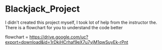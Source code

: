# Blackjack_Project
I didn't created this project myself, I took lot of help from the instructor the. There is a flowchart for you to understand the code better

flowchart = https://drive.google.com/uc?export=download&id=1rDkiHCrhaf9eX7u7yjM1qwSuyEk-rPnt
